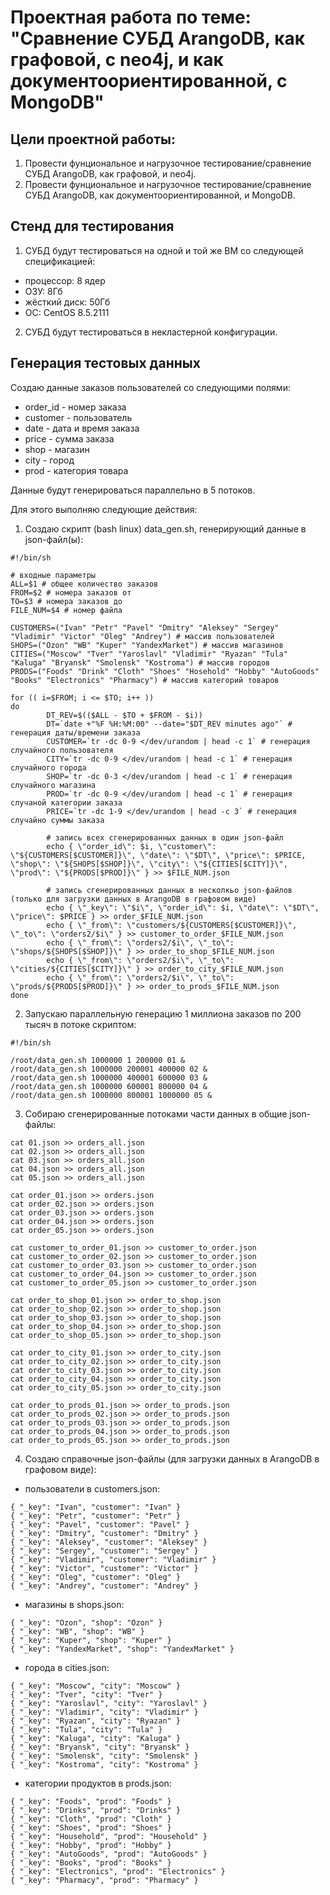 # Проектная работа по теме: "Сравнение СУБД ArangoDB, как графовой, с neo4j, и как документоориентированной, с MongoDB"

## Цели проектной работы:

1. Провести фунциональное и нагрузочное тестирование/сравнение СУБД ArangoDB, как графовой, и neo4j.
2. Провести фунциональное и нагрузочное тестирование/сравнение СУБД ArangoDB, как документоориентированной, и MongoDB.

## Стенд для тестирования

1. СУБД будут тестироваться на одной и той же ВМ со следующей спецификацией:
- процессор: 8 ядер
- ОЗУ: 8Гб
- жёсткий диск: 50Гб
- ОС: CentOS 8.5.2111
2. СУБД будут тестироваться в некластерной конфигурации.

## Генерация тестовых данных

Создаю данные заказов пользователей со следующими полями:
* order_id - номер заказа
* customer - пользователь
* date - дата и время заказа
* price - сумма заказа
* shop - магазин
* city - город
* prod - категория товара

Данные будут генерироваться параллельно в 5 потоков.

Для этого выполняю следующие действия:
1. Создаю скрипт (bash linux) data_gen.sh, генерирующий данные в json-файл(ы):
```
#!/bin/sh

# входные параметры
ALL=$1 # общее количество заказов
FROM=$2 # номера заказов от
TO=$3 # номера заказов до
FILE_NUM=$4 # номер файла

CUSTOMERS=("Ivan" "Petr" "Pavel" "Dmitry" "Aleksey" "Sergey" "Vladimir" "Victor" "Oleg" "Andrey") # массив пользователей
SHOPS=("Ozon" "WB" "Kuper" "YandexMarket") # массив магазинов
CITIES=("Moscow" "Tver" "Yaroslavl" "Vladimir" "Ryazan" "Tula" "Kaluga" "Bryansk" "Smolensk" "Kostroma") # массив городов
PRODS=("Foods" "Drink" "Cloth" "Shoes" "Hosehold" "Hobby" "AutoGoods" "Books" "Electronics" "Pharmacy") # массив категорий товаров

for (( i=$FROM; i <= $TO; i++ ))
do
        DT_REV=$(($ALL - $TO + $FROM - $i))
        DT=`date +"%F %H:%M:00" --date="$DT_REV minutes ago"` # генерация даты/времени заказа
        CUSTOMER=`tr -dc 0-9 </dev/urandom | head -c 1` # генерация случайного пользователя
        CITY=`tr -dc 0-9 </dev/urandom | head -c 1` # генерация случайного города
        SHOP=`tr -dc 0-3 </dev/urandom | head -c 1` # генерация случайного магазина
        PROD=`tr -dc 0-9 </dev/urandom | head -c 1` # генерация случаной категории заказа
        PRICE=`tr -dc 1-9 </dev/urandom | head -c 3` # генерация случайно суммы заказа

        # запись всех сгенерированных данных в один json-файл
        echo { \"order_id\": $i, \"customer\": \"${CUSTOMERS[$CUSTOMER]}\", \"date\": \"$DT\", \"price\": $PRICE, \"shop\": \"${SHOPS[$SHOP]}\", \"city\": \"${CITIES[$CITY]}\", \"prod\": \"${PRODS[$PROD]}\" } >> $FILE_NUM.json

        # запись сгенерированных данных в несколкьо json-файлов (только для загрузки данных в ArangoDB в графовом виде)
        echo { \"_key\": \"$i\", \"order_id\": $i, \"date\": \"$DT\", \"price\": $PRICE } >> order_$FILE_NUM.json
        echo { \"_from\": \"customers/${CUSTOMERS[$CUSTOMER]}\", \"_to\": \"orders2/$i\" } >> customer_to_order_$FILE_NUM.json
        echo { \"_from\": \"orders2/$i\", \"_to\": \"shops/${SHOPS[$SHOP]}\" } >> order_to_shop_$FILE_NUM.json
        echo { \"_from\": \"orders2/$i\", \"_to\": \"cities/${CITIES[$CITY]}\" } >> order_to_city_$FILE_NUM.json
        echo { \"_from\": \"orders2/$i\", \"_to\": \"prods/${PRODS[$PROD]}\" } >> order_to_prods_$FILE_NUM.json
done
```

2. Запускаю параллельную генерацию 1 миллиона заказов по 200 тысяч в потоке скриптом:
```
#!/bin/sh

/root/data_gen.sh 1000000 1 200000 01 &
/root/data_gen.sh 1000000 200001 400000 02 &
/root/data_gen.sh 1000000 400001 600000 03 &
/root/data_gen.sh 1000000 600001 800000 04 &
/root/data_gen.sh 1000000 800001 1000000 05 &
```

3. Собираю сгенерированные потоками части данных в общие json-файлы:
```
cat 01.json >> orders_all.json
cat 02.json >> orders_all.json
cat 03.json >> orders_all.json
cat 04.json >> orders_all.json
cat 05.json >> orders_all.json

cat order_01.json >> orders.json
cat order_02.json >> orders.json
cat order_03.json >> orders.json
cat order_04.json >> orders.json
cat order_05.json >> orders.json

cat customer_to_order_01.json >> customer_to_order.json
cat customer_to_order_02.json >> customer_to_order.json
cat customer_to_order_03.json >> customer_to_order.json
cat customer_to_order_04.json >> customer_to_order.json
cat customer_to_order_05.json >> customer_to_order.json

cat order_to_shop_01.json >> order_to_shop.json
cat order_to_shop_02.json >> order_to_shop.json
cat order_to_shop_03.json >> order_to_shop.json
cat order_to_shop_04.json >> order_to_shop.json
cat order_to_shop_05.json >> order_to_shop.json

cat order_to_city_01.json >> order_to_city.json
cat order_to_city_02.json >> order_to_city.json
cat order_to_city_03.json >> order_to_city.json
cat order_to_city_04.json >> order_to_city.json
cat order_to_city_05.json >> order_to_city.json

cat order_to_prods_01.json >> order_to_prods.json
cat order_to_prods_02.json >> order_to_prods.json
cat order_to_prods_03.json >> order_to_prods.json
cat order_to_prods_04.json >> order_to_prods.json
cat order_to_prods_05.json >> order_to_prods.json
```

4. Создаю справочные json-файлы (для загрузки данных в ArangoDB в графовом виде):

* пользователи в customers.json:
```
{ "_key": "Ivan", "customer": "Ivan" }
{ "_key": "Petr", "customer": "Petr" }
{ "_key": "Pavel", "customer": "Pavel" }
{ "_key": "Dmitry", "customer": "Dmitry" }
{ "_key": "Aleksey", "customer": "Aleksey" }
{ "_key": "Sergey", "customer": "Sergey" }
{ "_key": "Vladimir", "customer": "Vladimir" }
{ "_key": "Victor", "customer": "Victor" }
{ "_key": "Oleg", "customer": "Oleg" }
{ "_key": "Andrey", "customer": "Andrey" }
```

* магазины в shops.json:
```
{ "_key": "Ozon", "shop": "Ozon" }
{ "_key": "WB", "shop": "WB" }
{ "_key": "Kuper", "shop": "Kuper" }
{ "_key": "YandexMarket", "shop": "YandexMarket" }
```

* города в cities.json:
```
{ "_key": "Moscow", "city": "Moscow" }
{ "_key": "Tver", "city": "Tver" }
{ "_key": "Yaroslavl", "city": "Yaroslavl" }
{ "_key": "Vladimir", "city": "Vladimir" }
{ "_key": "Ryazan", "city": "Ryazan" }
{ "_key": "Tula", "city": "Tula" }
{ "_key": "Kaluga", "city": "Kaluga" }
{ "_key": "Bryansk", "city": "Bryansk" }
{ "_key": "Smolensk", "city": "Smolensk" }
{ "_key": "Kostroma", "city": "Kostroma" }
```

* категории продуктов в prods.json:
```
{ "_key": "Foods", "prod": "Foods" }
{ "_key": "Drinks", "prod": "Drinks" }
{ "_key": "Cloth", "prod": "Cloth" }
{ "_key": "Shoes", "prod": "Shoes" }
{ "_key": "Household", "prod": "Household" }
{ "_key": "Hobby", "prod": "Hobby" }
{ "_key": "AutoGoods", "prod": "AutoGoods" }
{ "_key": "Books", "prod": "Books" }
{ "_key": "Electronics", "prod": "Electronics" }
{ "_key": "Pharmacy", "prod": "Pharmacy" }
```

